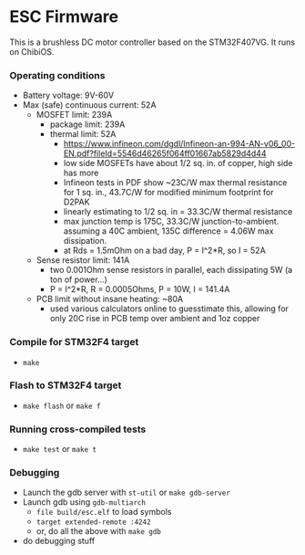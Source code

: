ESC Firmware
=========

This is a brushless DC motor controller based on the STM32F407VG. It runs on ChibiOS.

### Operating conditions
- Battery voltage: 9V-60V
- Max (safe) continuous current: 52A
    - MOSFET limit: 239A
        - package limit: 239A
        - thermal limit: 52A
            - https://www.infineon.com/dgdl/Infineon-an-994-AN-v06_00-EN.pdf?fileId=5546d46265f064ff01667ab5829d4d44
            - low side MOSFETs have about 1/2 sq. in. of copper, high side has more
            - Infineon tests in PDF show ~23C/W max thermal resistance for 1 sq. in., 43.7C/W for modified minimum footprint for D2PAK
            - linearly estimating to 1/2 sq. in = 33.3C/W thermal resistance
            - max junction temp is 175C, 33.3C/W junction-to-ambient. assuming a 40C ambient, 135C difference = 4.06W max dissipation.
            - at Rds = 1.5mOhm on a bad day, P = I^2*R, so I = 52A
    - Sense resistor limit: 141A
        - two 0.001Ohm sense resistors in parallel, each dissipating 5W (a ton of power...)
        - P = I^2*R, R = 0.0005Ohms, P = 10W, I = 141.4A
    - PCB limit without insane heating: ~80A
        - used various calculators online to guesstimate this, allowing for only 20C rise in PCB temp over ambient and 1oz copper
    
### Compile for STM32F4 target
- `make`

### Flash to STM32F4 target
- `make flash` or `make f`

### Running cross-compiled tests
- `make test` or `make t`

### Debugging
- Launch the gdb server with `st-util` or `make gdb-server`
- Launch gdb using `gdb-multiarch`
    - `file build/esc.elf` to load symbols
    - `target extended-remote :4242`
    - or, do all the above with `make gdb`
- do debugging stuff
